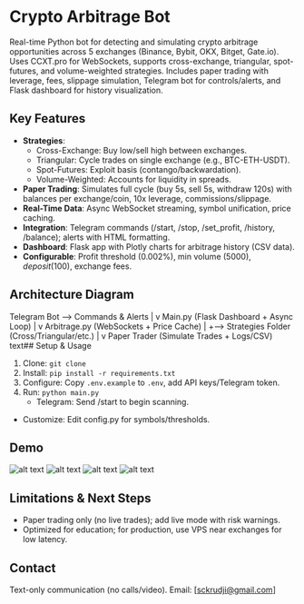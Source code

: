 # Crypto Arbitrage Bot

Real-time Python bot for detecting and simulating crypto arbitrage opportunities across 5 exchanges (Binance, Bybit, OKX, Bitget, Gate.io). Uses CCXT.pro for WebSockets, supports cross-exchange, triangular, spot-futures, and volume-weighted strategies. Includes paper trading with leverage, fees, slippage simulation, Telegram bot for controls/alerts, and Flask dashboard for history visualization.

## Key Features
- **Strategies**:
  - Cross-Exchange: Buy low/sell high between exchanges.
  - Triangular: Cycle trades on single exchange (e.g., BTC-ETH-USDT).
  - Spot-Futures: Exploit basis (contango/backwardation).
  - Volume-Weighted: Accounts for liquidity in spreads.
- **Paper Trading**: Simulates full cycle (buy 5s, sell 5s, withdraw 120s) with balances per exchange/coin, 10x leverage, commissions/slippage.
- **Real-Time Data**: Async WebSocket streaming, symbol unification, price caching.
- **Integration**: Telegram commands (/start, /stop, /set_profit, /history, /balance); alerts with HTML formatting.
- **Dashboard**: Flask app with Plotly charts for arbitrage history (CSV data).
- **Configurable**: Profit threshold (0.002%), min volume ($5000), deposit ($100), exchange fees.

## Architecture Diagram
Telegram Bot --> Commands & Alerts
|
v
Main.py (Flask Dashboard + Async Loop)
|
v
Arbitrage.py (WebSockets + Price Cache)
|
+--> Strategies Folder (Cross/Triangular/etc.)
|
v
Paper Trader (Simulate Trades + Logs/CSV)
text## Setup & Usage
1. Clone: `git clone`
2. Install: `pip install -r requirements.txt`
3. Configure: Copy `.env.example` to `.env`, add API keys/Telegram token.
4. Run: `python main.py`
   - Telegram: Send /start to begin scanning.
- Customize: Edit config.py for symbols/thresholds.

## Demo
![alt text](image.png)
![alt text](image-1.png)
![alt text](image-2.png)
![alt text](image-3.png)

## Limitations & Next Steps
- Paper trading only (no live trades); add live mode with risk warnings.
- Optimized for education; for production, use VPS near exchanges for low latency.

## Contact
Text-only communication (no calls/video). Email: [sckrudji@gmail.com]
